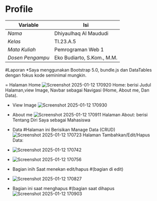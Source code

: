 # Profile
| Variable         |             Isi            |
|------------------|----------------------------|
| *Nama*           |    Dhiyaulhaq Al Maududi   |
| *Kelas*          |          TI.23.A.5         |
| *Mata Kuliah*    |     Pemrograman Web 1      |
| *Dosen Pengampu* | Eko Budiarto, S.Kom., M.M. |

 #Laporan
*Saya menggunakan Bootstrap 5.0, bundle.js dan DataTables dengan fokus kode seminimal mungkin.

=  Halaman Home
![Screenshot 2025-01-12 170920](https://github.com/user-attachments/assets/4b17876b-870a-4f85-9688-d5f4c4e94dab)
Home: berisi Judul Halaman,view Image, Navbar sebagai Navigasi (Home, About me, Dan Data).

-  View Image
![Screenshot 2025-01-12 170930](https://github.com/user-attachments/assets/1095371c-2e58-42b9-97d3-46731a4e7dbd)

-  About me
![Screenshot 2025-01-12 170911](https://github.com/user-attachments/assets/6a0ba58e-f85c-4f3d-add3-24236559eb3a)
Halaman About: berisi Tentang Diri Saya sebagai Mahasiswa

-  Data
#Halaman ini Berisikan Manage Data (CRUD)
 ![Screenshot 2025-01-12 170723](https://github.com/user-attachments/assets/765e5bf1-1dd1-456b-afd9-8dcfd83363d4)
Halaman Tambahkan/Edit/Hapus Data:
-  ![Screenshot 2025-01-12 170742](https://github.com/user-attachments/assets/7286386d-983b-408c-8258-64a928032680)
-  ![Screenshot 2025-01-12 170756](https://github.com/user-attachments/assets/143faf4b-c215-4317-8079-b3c5e6a8e823)
-  Bagian inih Saat menekan edit/hapus
#(bagian di edit)
-  ![Screenshot 2025-01-12 170827](https://github.com/user-attachments/assets/34f884ff-f1ed-49d2-a29a-ad386a9fde42)

-  Bagian ini saat menghapus
#(bagian saat dihapus
![Screenshot 2025-01-12 170903](https://github.com/user-attachments/assets/e826491e-ea20-4b3e-8de2-3adcb461f12b)
